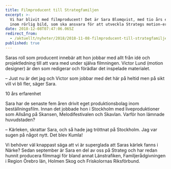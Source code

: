 ```yaml
---
title: Filmproducent till Strategfamiljen
excerpt: >-
  Vi har blivit med filmproducent! Det är Sara Blomqvist, med tio års erfarenhet
  inom rörlig bild, som ska ansvara för att utveckla Strategs motion-erbjudande.
date: 2018-12-08T07:47:06.065Z
redirect_from:
  - /aktuellt/nyheter/2018/2018-11-08-filmproducent-till-strategfamiljen.html
published: true
---
```


Saras roll som producent innebär att hon jobbar med allt från idé och projektledning till att vara med under själva filmningen. Victor Lund (motion designer) är den som redigerar och förädlar det inspelade materialet.

– Just nu är det jag och Victor som jobbar med det här på heltid men på sikt vill vi bli fler, säger Sara.

10 års erfarenhet

Sara har de senaste fem åren drivit eget produktionsbolag inom beställningsfilm. Innan det jobbade hon i Stockholm med liveproduktioner som Allsång på Skansen, Melodifestivalen och Skavlan. Varför hon lämnade huvudstaden?

– Kärleken, skrattar Sara, och så hade jag tröttnat på Stockholm. Jag var sugen på något nytt. Det blev Kumla!

Vi behöver väl knappast säga att vi är superglada att Saras kärlek fanns i Närke? Sedan september är Sara en del av oss på Strateg och har redan hunnit producera filmmagi för bland annat Länstrafiken, Familjerådgivningen i Region Örebro län, Holmen Skog och Friskolornas Riksförbund.
